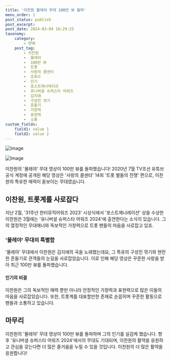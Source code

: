 ```yaml
---
title: '이찬원 물레야 무대 100만 뷰 돌파'
menu_order: 1
post_status: publish
post_excerpt: 
post_date: 2024-03-04 16:29:25
taxonomy:
    category:
        - 연예
    post_tag:
        - 이찬원
        -  물레야
        -  100만 뷰
        -  트롯
        -  사랑의 콜센타
        -  조회수
        -  인기
        -  포스트제너레이션
        -  유니버셜 슈퍼스타 어워즈
        -  김지애
        -  구성진 꺾기
        -  흔들기
        -  가창력
        -  표현력
        -  소통
custom_fields:
    field1: value 1
    field2: value 2
---
```


![Image](https://mimgnews.pstatic.net/image/311/2024/03/03/0001697945_001_20240303070101293.jpg?type=w540)

![Image](https://ssl.pstatic.net/mimgnews/image/311/2024/03/03/0001697945_002_20240303070101359.jpg?type=w540)

이찬원의 '물레야' 무대 영상이 100만 뷰를 돌파했습니다! 2020년 7월 TV조선 유튜브 공식 계정에 공개된 해당 영상은 '사랑의 콜센타' 14회 '트롯 별들의 전쟁' 편으로, 이찬원의 특유한 매력이 돋보이는 무대였습니다.
## 이찬원, 트롯계를 사로잡다
지난 2월, '31주년 한터뮤직어워즈 2023' 시상식에서 '포스트제너레이션' 상을 수상한 이찬원은 3월에는 '유니버셜 슈퍼스타 어워즈 2024'에 출연한다는 소식이 있습니다. 그의 열정적인 무대매너와 독보적인 가창력으로 트롯 팬들의 마음을 사로잡고 있죠.
### '물레야' 무대의 특별함
'물레야' 무대에서 이찬원은 김지애의 곡을 노래했는데요, 그 특유의 구성진 꺾기와 현란한 흔들기로 관객들의 눈길을 사로잡았습니다. 이로 인해 해당 영상은 꾸준한 사랑을 받아 최근 100만 뷰를 돌파했습니다.
#### 인기의 비결
이찬원은 그의 독보적인 매력 뿐만 아니라 안정적인 가창력과 표현력으로 많은 이들의 마음을 사로잡았습니다. 또한, 트롯계를 대표할만한 존재로 손꼽히며 꾸준한 활동으로 팬들과 소통하고 있습니다.
## 마무리
이찬원의 '물레야' 무대 영상이 100만 뷰를 돌파하며 그의 인기를 실감케 했습니다. 향후 '유니버셜 슈퍼스타 어워즈 2024'에서의 무대도 기대되며, 이찬원의 활약을 응원하고 관심을 갖는다면 더 많은 즐거움을 누릴 수 있을 것입니다. 이찬원의 더 많은 활약을 응원합니다!
